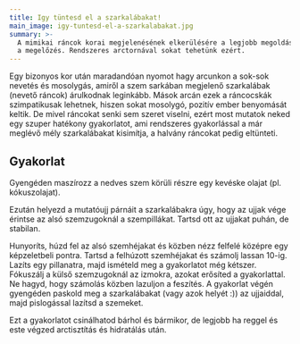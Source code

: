 ```yaml
---
title: Igy tüntesd el a szarkalábakat!
main_image: igy-tuntesd-el-a-szarkalabakat.jpg
summary: >-
  A mimikai ráncok korai megjelenésének elkerülésére a legjobb megoldás
  a megelőzés. Rendszeres arctornával sokat tehetünk ezért.
---
```


Egy bizonyos kor után maradandóan nyomot hagy arcunkon a sok-sok nevetés és
mosolygás, amiről a szem sarkában megjelenő szarkalábak (nevető ráncok) árulkodnak
leginkább. Mások arcán ezek a ráncocskák szimpatikusak lehetnek, hiszen sokat mosolygó,
pozitív ember benyomását keltik. De mivel ráncokat senki sem szeret viselni, ezért most
mutatok neked egy szuper hatékony gyakorlatot, ami rendszeres gyakorlással a már
meglévő mély szarkalábakat kisimítja, a halvány ráncokat pedig eltünteti.

## Gyakorlat
Gyengéden maszírozz a nedves szem körüli részre egy kevéske olajat (pl.
kókuszolajat).

Ezután helyezd a mutatóujj párnáit a szarkalábakra úgy, hogy az ujjak vége
érintse az alsó szemzugoknál a szempillákat. Tartsd ott az ujjakat puhán, 
de stabilan.

Hunyoríts, húzd fel az alsó szemhéjakat és közben nézz felfelé középre egy
képzeletbeli pontra. Tartsd a felhúzott szemhéjakat és számolj lassan 10-ig.
Lazíts egy pillanatra, majd ismételd meg a gyakorlatot még kétszer. Fókuszálj a
külső szemzugoknál az izmokra, azokat erősíted a gyakorlattal. Ne hagyd, hogy
számolás közben lazuljon a feszítés. A gyakorlat végén gyengéden paskold meg a
szarkalábakat (vagy azok helyét :)) az ujjaiddal, majd pislogással lazítsd
a szemeket.

Ezt a gyakorlatot csinálhatod bárhol és bármikor, de legjobb ha reggel és este
végzed arctisztítás és hidratálás után.


